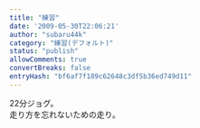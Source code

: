 ```yaml
---
title: "練習"
date: '2009-05-30T22:06:21'
author: "subaru44k"
category: "練習(デフォルト)"
status: "publish"
allowComments: true
convertBreaks: false
entryHash: "bf6af7f189c62648c3df5b36ed749d11"
---
```

22分ジョグ。<br>
走り方を忘れないための走り。

